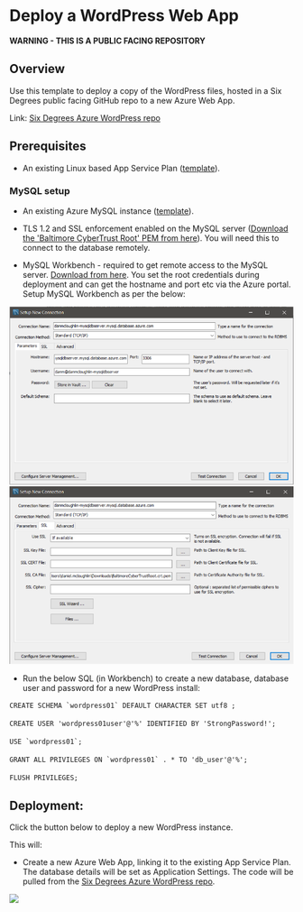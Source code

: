# Deploy a WordPress Web App

**WARNING - THIS IS A PUBLIC FACING REPOSITORY**

## Overview

Use this template to deploy a copy of the WordPress files, hosted in a Six Degrees public facing GitHub repo to a new Azure Web App.

Link: [Six Degrees Azure WordPress repo](https://github.com/sixdegreesazure/WordPress-On-Azure-Web-App-MySQL-TLS-SSL)

## Prerequisites
- An existing Linux based App Service Plan ([template](https://github.com/sixdegreesazure/6dg-azure-deployment-standards/tree/master/azure-resources/app-service-plan/arm-templates/linux)).

### MySQL setup

- An existing Azure MySQL instance ([template](https://github.com/sixdegreesazure/6dg-azure-deployment-standards/tree/master/azure-resources/mysql)).

- TLS 1.2 and SSL enforcement enabled on the MySQL server ([Download the 'Baltimore CyberTrust Root' PEM from here](https://www.digicert.com/kb/digicert-root-certificates.htm)). You will need this to connect to the database remotely.

- MySQL Workbench - required to get remote access to the MySQL server. [Download from here](https://dev.mysql.com/downloads/workbench/). You set the root credentials during deployment and can get the hostname and port etc via the Azure portal. Setup MySQL Workbench as per the below:

[![Click to view](./_images/workbench01.png)](./_images/workbench01.png)<br />
[![Click to view](./_images/workbench02.png)](./_images/workbench02.png)<br />

- Run the below SQL (in Workbench) to create a new database, database user and password for a new WordPress install:

```
CREATE SCHEMA `wordpress01` DEFAULT CHARACTER SET utf8 ;

CREATE USER 'wordpress01user'@'%' IDENTIFIED BY 'StrongPassword!';

USE `wordpress01`;

GRANT ALL PRIVILEGES ON `wordpress01` . * TO 'db_user'@'%';

FLUSH PRIVILEGES;
```

## Deployment:

Click the button below to deploy a new WordPress instance.

This will:
- Create a new Azure Web App, linking it to the existing App Service Plan. The database details will be set as Application Settings. The code will be pulled from the [Six Degrees Azure WordPress repo](https://github.com/sixdegreesazure/WordPress-On-Azure-Web-App-MySQL-TLS-SSL).

<a href="https://portal.azure.com/#create/Microsoft.Template/uri/https%3A%2F%2Fraw.githubusercontent.com%2Fsixdegreesazure%2FWordPress-On-Azure-Web-App%2Fmain%2Ftemplate.json" target="_blank">
  <img src="https://aka.ms/deploytoazurebutton"/>
</a>
